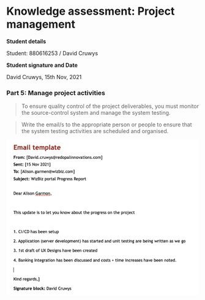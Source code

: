 # Knowledge assessment: Project management

**Student details**

Student:  880616253 / David Cruwys

**Student signature and Date**

David Cruwys, 15th Nov, 2021

### Part 5: Manage project activities

> To ensure quality control of the project deliverables, you must monitor the source-control system and manage the system testing.

> Write the email/s to the appropriate person or people to ensure that the system testing activities are scheduled and organised. 
> 

![](./images/email-alison-garmon-update1.png)